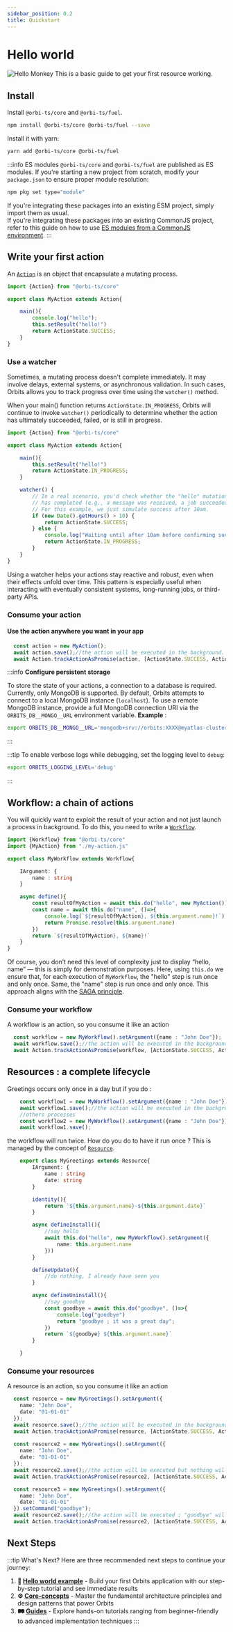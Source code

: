 ```yaml
---
sidebar_position: 0.2
title: Quickstart
---
```


# Hello world
<img src="/img/hello-world.png" alt="Hello Monkey"/>
This is a basic guide to get your first resource working.

## Install

Install `@orbi-ts/core` and `@orbi-ts/fuel`.
```bash
npm install @orbi-ts/core @orbi-ts/fuel --save
```

Install it with yarn:
```bash
yarn add @orbi-ts/core @orbi-ts/fuel
```

:::info ES modules
`@orbi-ts/core` and `@orbi-ts/fuel` are published as ES modules.
If you're starting a new project from scratch, modify your `package.json` to ensure proper module resolution:
```bash 
npm pkg set type="module"
```
If you're integrating these packages into an existing ESM project, simply import them as usual.  
If you're integrating these packages into an existing CommonJS project, refer to this guide on how to use [ES modules from a CommonJS environment](https://www.typescriptlang.org/docs/handbook/modules/appendices/esm-cjs-interop.html).
:::

## Write your first action

An [`Action`](./core-concepts/action.md) is an object that encapsulate a mutating process.


```typescript title='src/orbits/my-action.ts'
import {Action} from "@orbi-ts/core"

export class MyAction extends Action{

    main(){
        console.log("hello");
        this.setResult("hello!")
        return ActionState.SUCCESS;
    }
}
```

### Use a watcher

Sometimes, a mutating process doesn't complete immediately. It may involve delays, external systems, or asynchronous validation. In such cases, Orbits allows you to track progress over time using the `watcher()` method.

When your main() function returns `ActionState.IN_PROGRESS`, Orbits will continue to invoke `watcher()` periodically to determine whether the action has ultimately succeeded, failed, or is still in progress.


```typescript title='src/orbits/my-action.ts'
import {Action} from "@orbi-ts/core"

export class MyAction extends Action{

    main(){
        this.setResult("hello!")
        return ActionState.IN_PROGRESS;
    }

    watcher() {
        // In a real scenario, you'd check whether the "hello" mutation
        // has completed (e.g., a message was received, a job succeeded, etc.)
        // For this example, we just simulate success after 10am.
        if (new Date().getHours() > 10) {
            return ActionState.SUCCESS;
        } else {
            console.log("Waiting until after 10am before confirming success...");
            return ActionState.IN_PROGRESS;
        }
    }
}
```

Using a watcher helps your actions stay reactive and robust, even when their effects unfold over time. This pattern is especially useful when interacting with eventually consistent systems, long-running jobs, or third-party APIs.

### Consume your action

#### Use the action anywhere you want in your app

```typescript title='src/anywhere-in-your-app.ts'
  const action = new MyAction();
  await action.save();//the action will be executed in the background.
  await Action.trackActionAsPromise(action, [ActionState.SUCCESS, ActionState.ERROR]);//this line is optional.
```


:::info
**Configure persistent storage**

To store the state of your actions, a connection to a database is required.
Currently, only MongoDB is supported.
By default, Orbits attempts to connect to a local MongoDB instance (`localhost`).
To use a remote MongoDB instance, provide a full MongoDB connection URI via the `ORBITS_DB__MONGO__URL` environment variable.
**Example** : 
```bash
export ORBITS_DB__MONGO__URL='mongodb+srv://orbits:XXXX@myatlas-cluster.mongodb.net/orbits-test?retryWrites=true&w=majority'
```
:::

:::tip
To enable verbose logs while debugging, set the logging level to `debug`:
```bash
export ORBITS_LOGGING_LEVEL='debug'
```
:::

## Workflow: a chain of actions

You will quickly want to exploit the result of your action and not just launch a process in background.
To do this, you need to write a [`Workflow`](./core-concepts/workflow.md).

```typescript title='src/orbits/my-workflow.ts'
import {Workflow} from "@orbi-ts/core"
import {MyAction} from "./my-action.js"

export class MyWorkflow extends Workflow{

    IArgument: {
        name : string
    }

    async define(){
        const resultOfMyAction = await this.do("hello", new MyAction());
        const name = await this.do("name", ()=>{
            console.log(`${resultOfMyAction}, ${this.argument.name}!`)
            return Promise.resolve(this.argument.name)
        })
        return `${resultOfMyAction}, ${name}!`
    }
}
```

Of course, you don’t need this level of complexity just to display “hello, name” — this is simply for demonstration purposes.
Here, using `this.do` we ensure that, for each execution of `MyWorkflow`, the "hello" step is run once and only once. Same, the "name" step is run once and only once.
This approach aligns with the [SAGA principle](https://microservices.io/patterns/data/saga.html).

### Consume your workflow

A workflow is an action, so you consume it like an action
```typescript title='src/anywhere-in-your-app.ts'
  const workflow = new MyWorkflow().setArgument({name : "John Doe"});
  await workflow.save();//the action will be executed in the background.
  await Action.trackActionAsPromise(workflow, [ActionState.SUCCESS, ActionState.ERROR]);//this line is optional.
```

## Resources : a complete lifecycle

Greetings occurs only once in a day but if you do : 

```typescript title='src/consume-workflow.ts'
    const workflow1 = new MyWorkflow().setArgument({name : "John Doe"});
    await workflow1.save();//the action will be executed in the background.
    //others processes
    const workflow2 = new MyWorkflow().setArgument({name : "John Doe"});
    await workflow1.save();
```

the workflow will run twice. How do you do to have it run once ?
This is managed by the concept of [`Resource`](./core-concepts/resource.md).

```typescript title='src/orbits/my-resource.ts'
    export class MyGreetings extends Resource{
        IArgument: {
            name : string
            date: string
        }

        identity(){
            return `${this.argument.name}-${this.argument.date}`
        }

        async defineInstall(){
            //say hello
            await this.do("hello", new MyWorkflow().setArgument({
                name: this.argument.name
            }))
        }

        defineUpdate(){
            //do nothing, I already have seen you
        }

        async defineUninstall(){
            //say goodbye
            const goodbye = await this.do("goodbye", ()=>{
                console.log("goodbye")
                return "goodbye ; it was a great day";
            })
            return `${goodbye} ${this.argument.name}`
        }

    }
```

### Consume your resources

A resource is an action, so you consume it like an action
```typescript title='src/anywhere-in-your-app.ts'
  const resource = new MyGreetings().setArgument({
    name: "John Doe",
    date: "01-01-01"
  });
  await resource.save();//the action will be executed in the background. the greetings will appear in the console
  await Action.trackActionAsPromise(resource, [ActionState.SUCCESS, ActionState.ERROR]); 
  
  const resource2 = new MyGreetings().setArgument({
    name: "John Doe",
    date: "01-01-01"
  });
  await resource2.save();//the action will be executed but nothing will appear in the console.log, as we already installed the resource
  await Action.trackActionAsPromise(resource2, [ActionState.SUCCESS, ActionState.ERROR]); 

  const resource3 = new MyGreetings().setArgument({
    name: "John Doe",
    date: "01-01-01"
  }).setCommand("goodbye");
  await resource2.save();//the action will be executed ; "goodbye" will appear in the console
  await Action.trackActionAsPromise(resource2, [ActionState.SUCCESS, ActionState.ERROR]);
```

## Next Steps

:::tip What's Next?
Here are three recommended next steps to continue your journey:

1. **👋 [Hello world example](./guides/hello-world.md)** - Build your first Orbits application with our step-by-step tutorial and see immediate results
2. **⚙️ [Core-concepts](/docs/category/core-concepts)** - Master the fundamental architecture principles and design patterns that power Orbits  
3. **🛤️ [Guides](/docs/category/guides)** - Explore hands-on tutorials ranging from beginner-friendly to advanced implementation techniques
:::